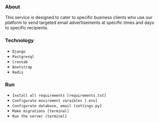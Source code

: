 ### About

This service is designed to cater to specific business clients who 
use our platform to send targeted email advertisements at specific
times and days to specific recipients.

### Technology
- ``Django``
- ``Postgresql``
- ``Crontab``
- ``Bootstrap``
- ``Redis``

### Run
- ``Install all requirements [requirements.txt]``
- ``Configurate enviroment varaibles [.env]``
- ``Configurate database, email [settings.py]``
- ``Make migrations [terminal]``
- ``Run the server [terminal]``
